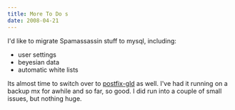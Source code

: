 ```yaml
---
title: More To Do s
date: 2008-04-21
---
```

I'd like to migrate Spamassassin stuff to mysql, including:

* user settings
* beyesian data
* automatic white lists

Its almost time to switch over to <a href="http://www.docunext.com/blog/2008/03/trying-out-check_policy_service-inet1270012525.html">postfix-gld</a> as well. I've had it running on a backup mx for awhile and so far, so good. I did run into a couple of small issues, but nothing huge.

